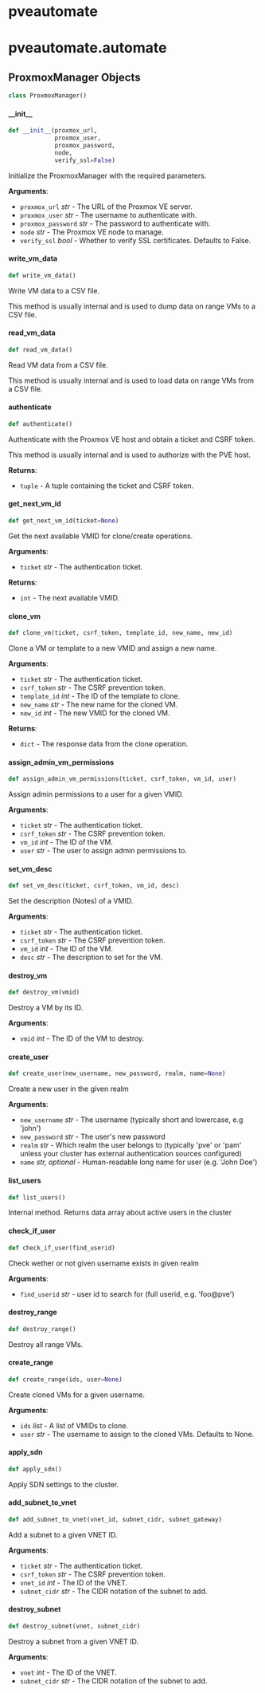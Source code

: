 <a id="pveautomate"></a>

# pveautomate

<a id="pveautomate.automate"></a>

# pveautomate.automate

<a id="pveautomate.automate.ProxmoxManager"></a>

## ProxmoxManager Objects

```python
class ProxmoxManager()
```

<a id="pveautomate.automate.ProxmoxManager.__init__"></a>

#### \_\_init\_\_

```python
def __init__(proxmox_url,
             proxmox_user,
             proxmox_password,
             node,
             verify_ssl=False)
```

Initialize the ProxmoxManager with the required parameters.

**Arguments**:

- `proxmox_url` _str_ - The URL of the Proxmox VE server.
- `proxmox_user` _str_ - The username to authenticate with.
- `proxmox_password` _str_ - The password to authenticate with.
- `node` _str_ - The Proxmox VE node to manage.
- `verify_ssl` _bool_ - Whether to verify SSL certificates. Defaults to False.

<a id="pveautomate.automate.ProxmoxManager.write_vm_data"></a>

#### write\_vm\_data

```python
def write_vm_data()
```

Write VM data to a CSV file.

This method is usually internal and is used to dump data on range VMs to a CSV file.

<a id="pveautomate.automate.ProxmoxManager.read_vm_data"></a>

#### read\_vm\_data

```python
def read_vm_data()
```

Read VM data from a CSV file.

This method is usually internal and is used to load data on range VMs from a CSV file.

<a id="pveautomate.automate.ProxmoxManager.authenticate"></a>

#### authenticate

```python
def authenticate()
```

Authenticate with the Proxmox VE host and obtain a ticket and CSRF token.

This method is usually internal and is used to authorize with the PVE host.

**Returns**:

- `tuple` - A tuple containing the ticket and CSRF token.

<a id="pveautomate.automate.ProxmoxManager.get_next_vm_id"></a>

#### get\_next\_vm\_id

```python
def get_next_vm_id(ticket=None)
```

Get the next available VMID for clone/create operations.

**Arguments**:

- `ticket` _str_ - The authentication ticket.
  

**Returns**:

- `int` - The next available VMID.

<a id="pveautomate.automate.ProxmoxManager.clone_vm"></a>

#### clone\_vm

```python
def clone_vm(ticket, csrf_token, template_id, new_name, new_id)
```

Clone a VM or template to a new VMID and assign a new name.

**Arguments**:

- `ticket` _str_ - The authentication ticket.
- `csrf_token` _str_ - The CSRF prevention token.
- `template_id` _int_ - The ID of the template to clone.
- `new_name` _str_ - The new name for the cloned VM.
- `new_id` _int_ - The new VMID for the cloned VM.
  

**Returns**:

- `dict` - The response data from the clone operation.

<a id="pveautomate.automate.ProxmoxManager.assign_admin_vm_permissions"></a>

#### assign\_admin\_vm\_permissions

```python
def assign_admin_vm_permissions(ticket, csrf_token, vm_id, user)
```

Assign admin permissions to a user for a given VMID.

**Arguments**:

- `ticket` _str_ - The authentication ticket.
- `csrf_token` _str_ - The CSRF prevention token.
- `vm_id` _int_ - The ID of the VM.
- `user` _str_ - The user to assign admin permissions to.

<a id="pveautomate.automate.ProxmoxManager.set_vm_desc"></a>

#### set\_vm\_desc

```python
def set_vm_desc(ticket, csrf_token, vm_id, desc)
```

Set the description (Notes) of a VMID.

**Arguments**:

- `ticket` _str_ - The authentication ticket.
- `csrf_token` _str_ - The CSRF prevention token.
- `vm_id` _int_ - The ID of the VM.
- `desc` _str_ - The description to set for the VM.

<a id="pveautomate.automate.ProxmoxManager.destroy_vm"></a>

#### destroy\_vm

```python
def destroy_vm(vmid)
```

Destroy a VM by its ID.

**Arguments**:

- `vmid` _int_ - The ID of the VM to destroy.

<a id="pveautomate.automate.ProxmoxManager.create_user"></a>

#### create\_user

```python
def create_user(new_username, new_password, realm, name=None)
```

Create a new user in the given realm

**Arguments**:

- `new_username` _str_ - The username (typically short and lowercase, e.g 'john')
- `new_password` _str_ - The user's new password
- `realm` _str_ - Which realm the user belongs to (typically 'pve' or 'pam' unless your cluster has external authentication sources configured)
- `name` _str, optional_ - Human-readable long name for user (e.g. 'John Doe')

<a id="pveautomate.automate.ProxmoxManager.list_users"></a>

#### list\_users

```python
def list_users()
```

Internal method. Returns data array about active users in the cluster

<a id="pveautomate.automate.ProxmoxManager.check_if_user"></a>

#### check\_if\_user

```python
def check_if_user(find_userid)
```

Check wether or not given username exists in given realm

**Arguments**:

- `find_userid` _str_ - user id to search for (full userid, e.g. 'foo@pve')

<a id="pveautomate.automate.ProxmoxManager.destroy_range"></a>

#### destroy\_range

```python
def destroy_range()
```

Destroy all range VMs.

<a id="pveautomate.automate.ProxmoxManager.create_range"></a>

#### create\_range

```python
def create_range(ids, user=None)
```

Create cloned VMs for a given username.

**Arguments**:

- `ids` _list_ - A list of VMIDs to clone.
- `user` _str_ - The username to assign to the cloned VMs. Defaults to None.

<a id="pveautomate.automate.ProxmoxManager.apply_sdn"></a>

#### apply\_sdn

```python
def apply_sdn()
```

Apply SDN settings to the cluster.

<a id="pveautomate.automate.ProxmoxManager.add_subnet_to_vnet"></a>

#### add\_subnet\_to\_vnet

```python
def add_subnet_to_vnet(vnet_id, subnet_cidr, subnet_gateway)
```

Add a subnet to a given VNET ID.

**Arguments**:

- `ticket` _str_ - The authentication ticket.
- `csrf_token` _str_ - The CSRF prevention token.
- `vnet_id` _int_ - The ID of the VNET.
- `subnet_cidr` _str_ - The CIDR notation of the subnet to add.

<a id="pveautomate.automate.ProxmoxManager.destroy_subnet"></a>

#### destroy\_subnet

```python
def destroy_subnet(vnet, subnet_cidr)
```

Destroy a subnet from a given VNET ID.

**Arguments**:

- `vnet` _int_ - The ID of the VNET.
- `subnet_cidr` _str_ - The CIDR notation of the subnet to add.

